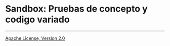 # Sandbox: Pruebas de concepto y codigo variado


---
[Apache License, Version 2.0](http://www.apache.org/licenses/LICENSE-2.0)




